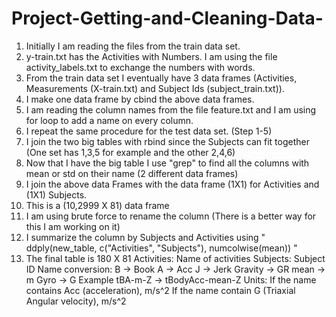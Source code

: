 # Project-Getting-and-Cleaning-Data-
1) Initially I am reading the files from the train data set.
2) y-train.txt has the Activities with Numbers. I am using the file activity_labels.txt to exchange the numbers with words.
3) From the train data set I eventually have 3 data frames (Activities, Measurements (X-train.txt) and Subject Ids (subject_train.txt)).
4) I make one data frame by cbind the above data frames.
5) I am reading the column names from the file feature.txt and I am using for loop to add a name on every column.
6) I repeat the same procedure for the test data set. (Step 1-5)
7) I join the two big tables with rbind since the Subjects can fit together (One set has 1,3,5 for example and the other 2,4,6)
8) Now that I have the big table I use "grep" to find all the columns with mean or std on their name (2 different data frames)
9) I join the above data Frames with the data frame (1X1) for Activities and (1X1) Subjects.
10) This is a (10,2999 X 81) data frame
11) I am using brute force to rename the column (There is a better way for this I am working on it)
12) I summarize the column by Subjects and Activities using " ddply(new_table, c("Activities", "Subjects"), numcolwise(mean)) "
13) The final table is 180 X 81
Activities: Name of activities Subjects: Subject ID Name conversion: B -> Book A -> Acc J -> Jerk Gravity -> GR mean -> m Gyro -> G
Example tBA-m-Z -> tBodyAcc-mean-Z
Units: If the name contains Acc (acceleration), m/s^2 If the name contain G (Triaxial Angular velocity), m/s^2

